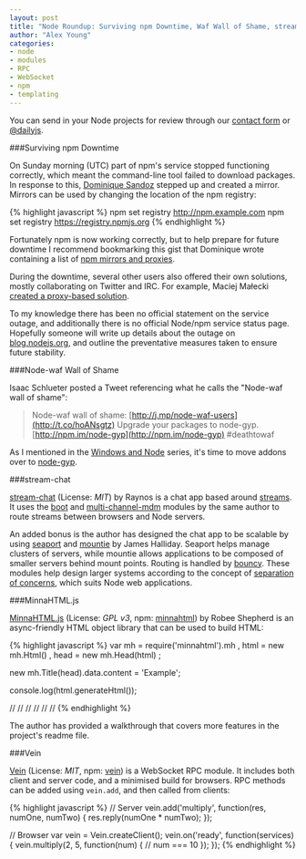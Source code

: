```yaml
---
layout: post
title: "Node Roundup: Surviving npm Downtime, Waf Wall of Shame, stream-chat, Vein"
author: "Alex Young"
categories: 
- node
- modules
- RPC
- WebSocket
- npm
- templating
---
```


<div class="intro">
You can send in your Node projects for review through our <a href="/contact.html">contact form</a> or <a href="http://twitter.com/dailyjs">@dailyjs</a>.
</div>

###Surviving npm Downtime

On Sunday morning (UTC) part of npm's service stopped functioning correctly, which meant the command-line tool failed to download packages.  In response to this, [Dominique Sandoz](https://twitter.com/streunerlein) stepped up and created a mirror.  Mirrors can be used by changing the location of the npm registry:

{% highlight javascript %}
npm set registry http://npm.example.com
npm set registry https://registry.npmjs.org
{% endhighlight %}

Fortunately npm is now working correctly, but to help prepare for future downtime I recommend bookmarking this gist that Dominique wrote containing a list of [npm mirrors and proxies](https://gist.github.com/3332181).

During the downtime, several other users also offered their own solutions, mostly collaborating on Twitter and IRC.  For example, Maciej Małecki [created a proxy-based solution](https://twitter.com/maciejmalecki/status/234640793476947970).

To my knowledge there has been no official statement on the service outage, and additionally there is no official Node/npm service status page.  Hopefully someone will write up details about the outage on [blog.nodejs.org](http://blog.nodejs.org/), and outline the preventative measures taken to ensure future stability.

###Node-waf Wall of Shame

Isaac Schlueter posted a Tweet referencing what he calls the "Node-waf wall of shame":

> Node-waf wall of shame: [http://j.mp/node-waf-users](http://t.co/hoANsgtz)  Upgrade your packages to node-gyp. [http://npm.im/node-gyp](http://npm.im/node-gyp)  #deathtowaf

As I mentioned in the [Windows and Node](http://dailyjs.com/2012/05/17/windows-and-node-3/) series, it's time to move addons over to [node-gyp](https://github.com/TooTallNate/node-gyp).

###stream-chat

[stream-chat](https://github.com/Raynos/stream-chat) (License: _MIT_) by Raynos is a chat app based around [streams](http://nodejs.org/docs/latest/api/all.html#all_stream).  It uses the [boot](https://github.com/Raynos/boot) and [multi-channel-mdm](https://github.com/Raynos/multi-channel-mdm) modules by the same author to route streams between browsers and Node servers.

An added bonus is the author has designed the chat app to be scalable by using [seaport](https://github.com/substack/seaport) and [mountie](https://github.com/substack/mountie) by James Halliday.  Seaport helps manage clusters of servers, while mountie allows applications to be composed of smaller servers behind mount points.  Routing is handled by [bouncy](https://github.com/substack/bouncy).  These modules help design larger systems according to the concept of [separation of concerns](http://en.wikipedia.org/wiki/Separation_of_concerns), which suits Node web applications.

###MinnaHTML.js

[MinnaHTML.js](https://github.com/RobeeeJay/MinnaHTML.js) (License: _GPL v3_, npm: [minnahtml](https://npmjs.org/package/minnahtml)) by Robee Shepherd is an async-friendly HTML object library that can be used to build HTML:

{% highlight javascript %}
var mh = require('minnahtml').mh
  , html = new mh.Html()
  , head = new mh.Head(html)
  ;

 new mh.Title(head).data.content = 'Example';
 
 console.log(html.generateHtml());

// <!DOCTYPE html PUBLIC "-//W3C//DTD XHTML 1.0 Strict//EN" "http://www.w3.org/TR/xhtml1/DTD/xhtml1-strict.dtd">
// <html xmlns="http://www.w3.org/1999/xhtml" xml:lang="en" lang="en">
//  <head>
//   <title>
//    Example
//   </title>
//  </head>
// </html>
{% endhighlight %}

The author has provided a walkthrough that covers more features in the project's readme file.

###Vein

[Vein](https://github.com/wearefractal/vein) (License: _MIT_, npm: [vein](https://npmjs.org/package/vein)) is a WebSocket RPC module.  It includes both client and server code, and a minimised build for browsers.  RPC methods can be added using `vein.add`, and then called from clients:

{% highlight javascript %}
// Server
vein.add('multiply', function(res, numOne, numTwo) {
  res.reply(numOne * numTwo);
});

// Browser
var vein = Vein.createClient();
vein.on('ready', function(services) {
  vein.multiply(2, 5, function(num) {
    // num === 10
  });
});
{% endhighlight %}
